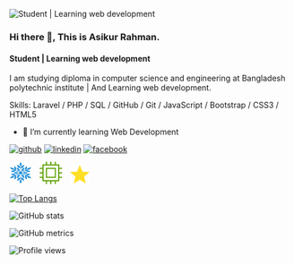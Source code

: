 ![Student | Learning web development](https://media.licdn.com/dms/image/D4E16AQEs-E1q4b3oEw/profile-displaybackgroundimage-shrink_350_1400/0/1698253157399?e=1703721600&v=beta&t=sYYYB5lHVNinNBnoV0G8-OVMVs-F62fFGgfDzGQ-E-4)
### Hi there 👋, This is Asikur Rahman.
#### Student | Learning web development


I am studying diploma in computer science and engineering at Bangladesh polytechnic institute | And Learning web development.

Skills: Laravel / PHP / SQL / GitHub / Git / JavaScript / Bootstrap / CSS3 / HTML5

- 🌱 I’m currently learning Web Development 


[<img src='https://cdn.jsdelivr.net/npm/simple-icons@3.0.1/icons/github.svg' alt='github' height='40'>](https://github.com/Asikur580)  [<img src='https://cdn.jsdelivr.net/npm/simple-icons@3.0.1/icons/linkedin.svg' alt='linkedin' height='40'>](https://www.linkedin.com/in/asikur-rahman-07051b298/)  [<img src='https://cdn.jsdelivr.net/npm/simple-icons@3.0.1/icons/facebook.svg' alt='facebook' height='40'>](https://www.facebook.com/asik.580)  

<a href='https://archiveprogram.github.com/'><img src='https://raw.githubusercontent.com/acervenky/animated-github-badges/master/assets/acbadge.gif' width='40' height='40'></a> <a href='https://docs.github.com/en/developers'><img src='https://raw.githubusercontent.com/acervenky/animated-github-badges/master/assets/devbadge.gif' width='40' height='40'></a> <a href='https://stars.github.com/'><img src='https://raw.githubusercontent.com/acervenky/animated-github-badges/master/assets/starbadge.gif' width='35' height='35'></a> 

[![Top Langs](https://github-readme-stats.vercel.app/api/top-langs/?username=Asikur580)](https://github.com/anuraghazra/github-readme-stats)

![GitHub stats](https://github-readme-stats.vercel.app/api?username=Asikur580&show_icons=true)  

![GitHub metrics](https://metrics.lecoq.io/Asikur580)  

![Profile views](https://gpvc.arturio.dev/Asikur580)  

